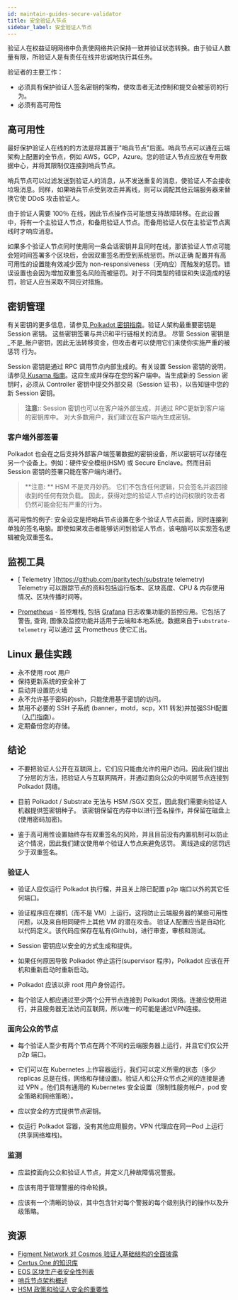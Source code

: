 ```yaml
---
id: maintain-guides-secure-validator
title: 安全验证人节点
sidebar_label: 安全验证人节点
---
```


验证人在权益证明网络中负责使网络共识保持一致并验证状态转换。由于验证人数量有限，所验证人是有责任在线并忠诚地执行其任务。

验证者的主要工作：

- 必须具有保护验证人签名密钥的架构，使攻击者无法控制和提交会被惩罚的行为。
- 必须有高可用性

## 高可用性

最好保护验证人在线的的方法是将其置于"哨兵节点"后面。哨兵节点可以通在云端架构上配置的全节点，例如 AWS，GCP，Azure。您的验证人节点应放在专用数据中心，并将其限制仅连接到哨兵节点。

哨兵节点可以过滤发送到验证人的消息，从不发送重复的消息，使验证人不会接收垃圾消息。同样，如果哨兵节点受到攻击并离线，则可以调配其他云端服务器来替换它使 DDoS 攻击验证人。

由于验证人需要 100％ 在线，因此节点操作员可能想支持故障转移。在此设置中，将有一个主验证人节点，和备用验证人节点。而备用验证人仅在主验证节点离线时才响应消息。

如果多个验证人节点同时使用同一条会话密钥并且同时在线，那该验证人节点可能会短时间签署多个区块后，会因双重签名而受到系统惩罚。所以正确 配置并有高可用性的设置能有效减少因为 non-responsiveness（无响应）而触发的惩罚。错误设置也会因为增加双重签名风险而被惩罚。对于不同类型的错误和失误造成的惩罚，验证人应当采取不同应对措施。

## 密钥管理

有关密钥的更多信息，请参见[ Polkadot 密钥指南](https://wiki.polkadot.network/en/latest/polkadot/learn/keys/)。验证人架构最重要密钥是 Session 密钥。 这些密钥签署与共识和平行链相关的消息。 尽管 Session 密钥是_不是_帐户密钥，因此无法转移资金，但攻击者可以使用它们来使你实施严重的被惩罚 行为。

Session 密钥是通过 RPC 调用节点内部生成的。有关设置 Session 密钥的说明，请参见[ Kusama 指南](https://guide.kusama.network/en/latest/try/validate/#set-the-session-key)。这应生成并保存在您的客户端中。当生成新的 Session 密钥时，必须从 Controller 密钥中提交外部交易（Session 证书），以告知链中您的新 Session 密钥。

> **注意:**: Session 密钥也可以在客户端外部生成，并通过 RPC更新到客户端的密钥库中。 对大多数用户，我们建议在客户端內生成密钥。

### 客户端外部签署

Polkadot 也会在之后支持外部客户端签署数据的密钥设备，所以密钥可以存储在另一个设备上。例如：硬件安全模组(HSM) 或 Secure Enclave。然而目前 Session 密钥的签署只能在客户端内进行。

> **注意: ** HSM 不是灵丹妙药。 它们不包含任何逻辑，只会签名并返回接收到的任何有效负载。 因此，获得对您的验证人节点的访问权限的攻击者仍然可能会犯有严重的行为。

高可用性的例子: 安全设定是把哨兵节点设置在多个验证人节点前面，同时连接到单独的签名电脑。即使如果攻击者能够访问到验证人节点，该电脑可以实现签名逻辑被免双重签名。

## 监视工具

- [ Telemetry ](https://github.com/paritytech/substrate telemetry) Telemetry 可以跟踪节点的资料包括运行版本、区块高度、CPU & 内存使用情况、区块传播时间等。

- [Prometheus](https://prometheus.io/) - 监控堆栈, 包括 [Grafana](https://grafana.com) 日志收集功能的监控应用。它包括了警告, 查询, 图像及监控功能并适用于云端和本地系统。数据来自于`substrate-telemetry` 可以通过 [这](https://github.com/w3f/substrate-telemetry-exporter) Prometheus 使它汇出。

## Linux 最佳实践

- 永不使用 root 用户
- 保持更新系统的安全补丁
- 启动并设置防火墙
- 永不允许基于密码的ssh，只能使用基于密钥的访问。
- 禁用不必要的 SSH 子系统 (banner，motd，scp，X11 转发)并加强SSH配置（[入门指南](https://stribika.github.io/2015/01/04/secure-secure-shell.html)）。
- 定期备份您的存储。

## 结论

- 不要把验证人公开在互联网上，它们应只能由允许的用户访问。因此我们提出了分层的方法，把验证人与互联网隔开，并通过面向公众的中间层节点连接到Polkadot 网络。

- 目前 Polkadot / Substrate 无法与 HSM /SGX 交互，因此我们需要向验证人机器提供签密钥种子。 该密钥保留在内存中以进行签名操作，并保留在磁盘上(使用密码加密)。

- 鉴于高可用性设置始终存有双重签名的风险，并且目前没有内置机制可以防止这个情况，因此我们建议使用单个验证人节点来避免惩罚。 离线造成的惩罚远少于双重签名。

### 验证人

- 验证人应仅运行 Polkadot 执行檔，并且关上除已配置 p2p 端口以外的其它任何端口。

- 验证程序应在裸机（而不是 VM）上运行。这将防止云端服务器的某些可用性问题，以及来自相同硬件上其他 VM 的潜在攻击。 验证人配置应当是自动化以代码定义。该代码应保存在私有(Github)，进行审查，审核和测试。

- Session 密钥应以安全的方式生成和提供。

- 如果任何原因导致 Polkadot 停止运行(supervisor 程序)，Polkadot 应该在开机和重新启动时重新启动。

- Polkadot 应该以非 root 用户身份运行。

- 每个验证人都应通过至少两个公开节点连接到 Polkadot 网络。连接应使用进行，并且服务器无法访问互联网，所以唯一的可能是通过VPN连接。

### 面向公众的节点

- 每个验证人至少有两个节点在两个不同的云端服务器上运行，并且它们仅公开 p2p 端口。

- 它们可以在 Kubernetes 上作容器运行，我们可以定义所需的状态（多少 replicas 总是在线，网络和存储设置)。验证人和公开众节点之间的连接是通过 VPN 。他们具有通用的 Kubernetes 安全设置（限制性服务帐户，pod 安全策略和网络策略）。

- 应以安全的方式提供节点密钥。

- 仅运行 Polkadot 容器，没有其他应用服务。VPN 代理应在同一Pod 上运行 (共享网络堆栈)。

### 监测

- 应监控面向公众和验证人节点，并定义几种故障情况警报。

- 应该有用于管理警报的待命轮换。

- 应该有一个清晰的协议，其中包含针对每个警报的每个级别执行的操作以及升级策略。

## 资源

- [Figment Network 对 Cosmos 验证人基础结构的全面披露](https://medium.com/figment-networks/full-disclosure-figments-cosmos-validator-infrastructure-3bc707283967)
- [Certus One 的知识库](https://kb.certus.one/)
- [EOS 区块生产者安全性列表](https://github.com/slowmist/eos-bp-nodes-security-checklist)
- [哨兵节点架构概述](https://forum.cosmos.network/t/sentry-node-architecture-overview/454)
- [HSM 政策和验证人安全的重要性](https://medium.com/loom-network/hsm-policies-and-the-importance-of-validator-security-ec8a4cc1b6f)
